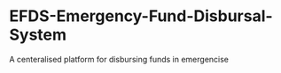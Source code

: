 # EFDS-Emergency-Fund-Disbursal-System
A centeralised platform for disbursing funds in emergencise

